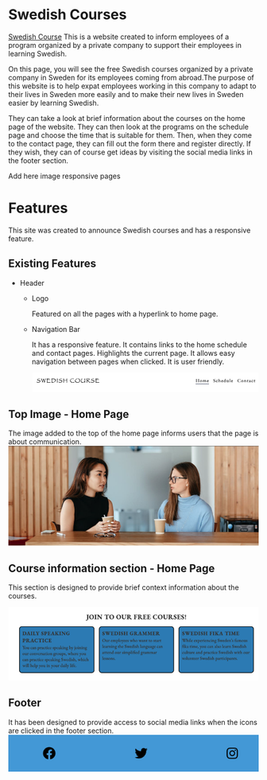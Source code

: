 # Swedish Courses
[Swedish Course](https://mervecoskunn.github.io/swedishcourses/) This is a website created to inform employees of a program organized by a private company to support their employees in learning Swedish.

On this page, you will see the free Swedish courses organized by a private company in Sweden for its employees coming from abroad.The purpose of this website is to help expat employees working in this company to adapt to their lives in Sweden more easily and to make their new lives in Sweden easier by learning Swedish.

They can take a look at brief information about the courses on the home page of the website. They can then look at the programs on the schedule page and choose the time that is suitable for them. Then, when they come to the contact page, they can fill out the form there and register directly. If they wish, they can of course get ideas by visiting the social media links in the footer section.

Add here image responsive pages

# Features
This site was created to announce Swedish courses and has a responsive feature.

## Existing Features
- Header
  - Logo
  
    Featured on all the pages with a hyperlink to home page.

  - Navigation Bar
  
    It has a responsive feature. It contains links to the home schedule and contact pages. Highlights the current page. It allows easy navigation between pages when clicked. It is user friendly.

    ![header](assets/images/Screenshot%202023-10-10%20at%2010.57.45.png)

## Top Image - Home Page

The image added to the top of the home page informs users that the page is about communication.
![top-photo](assets/images/Screenshot%202023-10-10%20at%2011.02.30.png)

## Course information section - Home Page

This section is designed to provide brief context information about the courses.

![course information](assets/images/Screenshot%202023-10-10%20at%2011.08.49.png)

## Footer

It has been designed to provide access to social media links when the icons are clicked in the footer section.
![social media links](assets/images/Screenshot%202023-10-10%20at%2011.12.47.png)